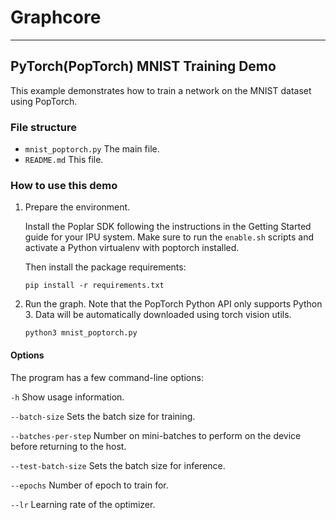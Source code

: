 # Graphcore

---
## PyTorch(PopTorch) MNIST Training Demo

This example demonstrates how to train a network on the MNIST dataset using PopTorch.

### File structure

* `mnist_poptorch.py` The main file.
* `README.md` This file.

### How to use this demo

1) Prepare the environment.

    Install the Poplar SDK following the instructions in the Getting Started guide for your IPU system. Make sure to run the `enable.sh` scripts and activate a Python virtualenv with poptorch installed.

    Then install the package requirements:

       pip install -r requirements.txt


2) Run the graph. Note that the PopTorch Python API only supports Python 3.
Data will be automatically downloaded using torch vision utils.

       python3 mnist_poptorch.py

#### Options
The program has a few command-line options:

`-h` Show usage information.

`--batch-size`        Sets the batch size for training.

`--batches-per-step`  Number on mini-batches to perform on the device before returning to the host.

`--test-batch-size`   Sets the batch size for inference.

`--epochs`            Number of epoch to train for.

`--lr`                Learning rate of the optimizer.

